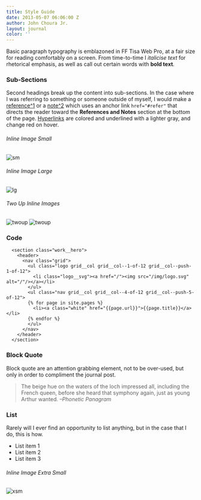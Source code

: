 ```yaml
---
title: Style Guide
date: 2013-05-07 06:06:00 Z
author: John Choura Jr.
layout: journal
color: ''
---
```


Basic paragraph typography is emblazoned in FF Tisa Web Pro, at a fair size for reading comfortably on a screen. From time-to-time I *italicise text* for rhetorical emphasis, as well as call out certain words with **bold text**.

### Sub-Sections
Second headings break up the content into sub-sections. In the case where I was referring to something or someone outside of myself, I would make a [reference^1](#refer) or a [note^2](#refer) which uses an anchor link `href="#refer"` that directs the reader toward the **References and Notes** section at the bottom of the page. [Hyperlinks](#) are colored and underlined with a lighter gray, and change red on hover.

###### Inline Image Small
![sm](uploads/proj-sm.jpg)

###### Inline Image Large
![lg](uploads/proj-lg.jpg)

###### Two Up Inline Images
![twoup](uploads/proj-sm.jpg)
![twoup](uploads/proj-sm.jpg)

### Code
```
  <section class="work__hero">
    <header>
      <nav class="grid">
        <ul class="logo grid__col grid__col--1-of-12 grid__col--push-1-of-12">
          <li class="logo__svg"><a href="/"><img src="/img/logo.svg" alt="/"/></a></li>
        </ul>
        <ul class="nav grid__col grid__col--4-of-12 grid__col--push-5-of-12">
        {% for page in site.pages %}
          <li><a class="white" href="{{page.url}}">{{page.title}}</a></li>
        {% endfor %}
        </ul>
      </nav>
    </header>
  </section>
```

### Block Quote
Block quote are an attention grabbing element, not to be over-used, but only in order to compliment the journal post.
> The beige hue on the waters of the loch impressed all, including the French queen, before she heard that symphony again, just as young Arthur wanted. *–Phonetic Panagram*

### List
Rarely will I ever find an opportunity to list anything, but in the case that I do, this is how.
- List item 1
- List item 2
- List item 3

###### Inline Image Extra Small
![xsm](uploads/proj-sm.jpg)
